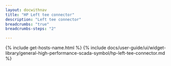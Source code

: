 ```yaml
---
layout: docwithnav
title: "HP Left tee connector"
description: "Left tee connector"
breadcrumbs: "true"
breadcrumbs-steps: "2"

---
```

{% include get-hosts-name.html %}
{% include docs/user-guide/ui/widget-library/general-high-performance-scada-symbol/hp-left-tee-connector.md %}
